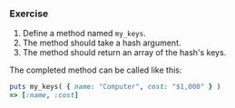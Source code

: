 ### Exercise

1. Define a method named `my_keys`.
2. The method should take a hash argument.
3. The method should return an array of the hash's keys.

The completed method can be called like this:

```ruby
puts my_keys( { name: "Computer", cost: "$1,000" } )
=> [:name, :cost]
```

